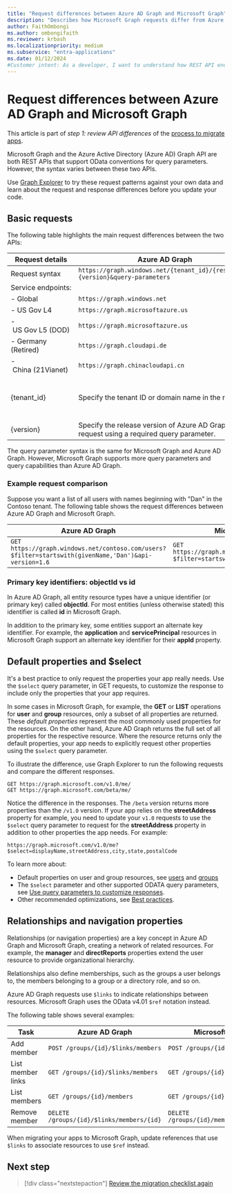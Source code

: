 ```yaml
---
title: "Request differences between Azure AD Graph and Microsoft Graph"
description: "Describes how Microsoft Graph requests differ from Azure Active Directory (Azure AD) Graph requests, which helps migrate apps to the newer service."
author: FaithOmbongi
ms.author: ombongifaith
ms.reviewer: krbash
ms.localizationpriority: medium
ms.subservice: "entra-applications"
ms.date: 01/12/2024
#Customer intent: As a developer, I want to understand how REST API endpoints differ between Azure AD Graph and Microsoft Graph, so that I can update my code accordingly as I migrate my app from Azure AD Graph to Microsoft Graph.
---
```


# Request differences between Azure AD Graph and Microsoft Graph

This article is part of *step 1: review API differences* of the [process to migrate apps](migrate-azure-ad-graph-planning-checklist.md).

Microsoft Graph and the Azure Active Directory (Azure AD) Graph API are both REST APIs that support OData conventions for query parameters. However, the syntax varies between these two APIs.

Use [Graph Explorer](https://aka.ms/ge) to try these request patterns against your own data and learn about the request and response differences before you update your code.

## Basic requests

The following table highlights the main request differences between the two APIs:

|Request details| Azure AD Graph | Microsoft Graph |
|---|---|---|
|Request syntax| `https://graph.windows.net/{tenant_id}/{resource}?{version}&query-parameters` | `https://graph.microsoft.com/{version}/{resource}?query-parameters`|
|Service&nbsp;endpoints:||
|-&nbsp;Global|`https://graph.windows.net`|`https://graph.microsoft.com`|
|-&nbsp;US&nbsp;Gov&nbsp;L4|`https://graph.microsoftazure.us`|`https://graph.microsoft.us`|
|-&nbsp;US&nbsp;Gov&nbsp;L5&nbsp;(DOD)|`https://graph.microsoftazure.us`|`https://dod-graph.microsoft.us`|
|-&nbsp;Germany (Retired)|`https://graph.cloudapi.de`|`https://graph.microsoft.de`|
|-&nbsp;China&nbsp;(21Vianet)| `https://graph.chinacloudapi.cn`|`https://microsoftgraph.chinacloudapi.cn`|
|{tenant_id}|Specify the tenant ID or domain name in the request.|Optional. The tenant ID is inferred from the access token.<br><br>If you specify the tenant ID, use this syntax: `https://graph.microsoft.com/{version}/{tenant_id}/{resource}?query-parameters`.|
|{version}|Specify the release version of Azure AD Graph in the request using a required query parameter.|Specify the release version of Microsoft Graph in the request as part of the URL path just after the service endpoint.|

The query parameter syntax is the same for Microsoft Graph and Azure AD Graph. However, Microsoft Graph supports more query parameters and query capabilities than Azure AD Graph.

### Example request comparison

Suppose you want a list of all users with names beginning with "Dan" in the Contoso tenant. The following table shows the request differences between Azure AD Graph and Microsoft Graph.

|Azure AD Graph  |Microsoft Graph  |
|---------|---------|
|`GET https://graph.windows.net/contoso.com/users?$filter=startswith(givenName,'Dan')&api-version=1.6`  |  `GET https://graph.microsoft.com/v1.0/users?$filter=startswith(givenName,'Dan')`       |

### Primary key identifiers: objectId vs id

In Azure AD Graph, all entity resource types have a unique identifier (or primary key) called **objectId**.  For most entities (unless otherwise stated) this identifier is called **id** in Microsoft Graph.

In addition to the primary key, some entities support an alternate key identifier. For example, the **application** and **servicePrincipal** resources in Microsoft Graph support an alternate key identifier for their **appId** property.

## Default properties and $select

It's a best practice to only request the properties your app really needs. Use the `$select` query parameter, in GET requests, to customize the response to include only the properties that your app requires.

In some cases in Microsoft Graph, for example, the **GET** or **LIST** operations for **user** and **group** resources, only a subset of all properties are returned. These _default properties_ represent the most commonly used properties for the resources. On the other hand, Azure AD Graph returns the full set of all properties for the respective resource. Where the resource returns only the default properties, your app needs to explicitly request other properties using the `$select` query parameter.

To illustrate the difference, use Graph Explorer to run the following requests and compare the different responses.

```http
GET https://graph.microsoft.com/v1.0/me/
GET https://graph.microsoft.com/beta/me/
```

Notice the difference in the responses. The `/beta` version returns more properties than the `/v1.0` version. If your app relies on the **streetAddress** property for example, you need to update your `v1.0` requests to use the `$select` query parameter to request for the **streetAddress** property in addition to other properties the app needs. For example:

```http
https://graph.microsoft.com/v1.0/me?$select=displayName,streetAddress,city,state,postalCode
```

To learn more about:

- Default properties on user and group resources, see [users](/graph/api/resources/users) and [groups](/graph/api/resources/groups-overview)
- The `$select` parameter and other supported ODATA query parameters, see [Use query parameters to customize responses](./query-parameters.md).
- Other recommended optimizations, see [Best practices](./best-practices-concept.md).

## Relationships and navigation properties

Relationships (or navigation properties) are a key concept in Azure AD Graph and Microsoft Graph, creating a network of related resources. For example, the **manager** and **directReports** properties extend the user resource to provide organizational hierarchy.

Relationships also define memberships, such as the groups a user belongs to, the members belonging to a group or a directory role, and so on.

Azure AD Graph requests use `$links` to indicate relationships between resources. Microsoft Graph uses the OData v4.01 `$ref` notation instead.

The following table shows several examples:

| Task              | Azure AD Graph                            | Microsoft Graph                         |
|-------------------|-------------------------------------------|-----------------------------------------|
| Add member        | `POST /groups/{id}/$links/members`        | `POST /groups/{id}/members/$ref`        |
| List member links | `GET /groups/{id}/$links/members`         | `GET /groups/{id}/members/$ref`         |
| List members      | `GET /groups/{id}/members`                | `GET /groups/{id}/members`              |
| Remove member     | `DELETE /groups/{id}/$links/members/{id}` | `DELETE /groups/{id}/members/{id}/$ref` |

When migrating your apps to Microsoft Graph, update references that use `$links` to associate resources to use `$ref` instead.

## Next step

> [!div class="nextstepaction"]
> [Review the migration checklist again](migrate-azure-ad-graph-planning-checklist.md)
